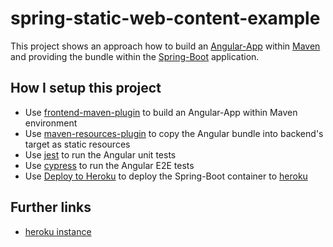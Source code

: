 # spring-static-web-content-example

This project shows an approach how to build an [Angular-App](https://angular.io/) within [Maven](https://maven.apache.org/) and providing the bundle within the [Spring-Boot](https://spring.io/projects/spring-boot) application.

## How I setup this project

* Use [frontend-maven-plugin](https://github.com/eirslett/frontend-maven-plugin) to build an Angular-App within Maven environment
* Use [maven-resources-plugin]() to copy the Angular bundle into backend's target as static resources
* Use [jest](https://jestjs.io/) to run the Angular unit tests
* Use [cypress](https://www.cypress.io/) to run the Angular E2E tests
* Use [Deploy to Heroku](https://github.com/marketplace/actions/deploy-to-heroku) to deploy the Spring-Boot container to [heroku](https://heroku.com/)

## Further links

* [heroku instance](https://spring-static-web-content.herokuapp.com/)

